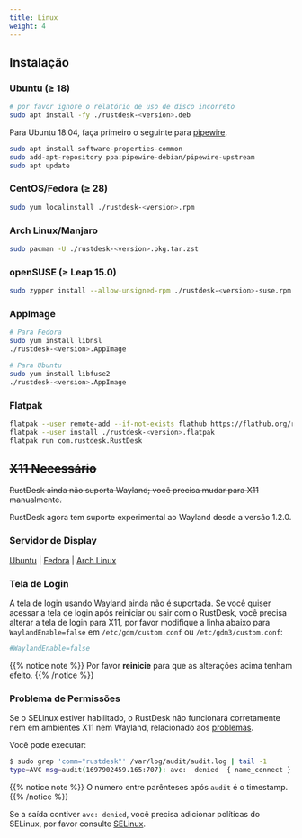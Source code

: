```yaml
---
title: Linux
weight: 4
---
```


## Instalação

### Ubuntu (≥ 18)

```sh
# por favor ignore o relatório de uso de disco incorreto
sudo apt install -fy ./rustdesk-<version>.deb
```

Para Ubuntu 18.04, faça primeiro o seguinte para [pipewire](https://github.com/rustdesk/rustdesk/discussions/6148#discussioncomment-9295883).
```sh
sudo apt install software-properties-common
sudo add-apt-repository ppa:pipewire-debian/pipewire-upstream
sudo apt update
```

### CentOS/Fedora (≥ 28)

```sh
sudo yum localinstall ./rustdesk-<version>.rpm
```

### Arch Linux/Manjaro

```sh
sudo pacman -U ./rustdesk-<version>.pkg.tar.zst
```

### openSUSE (≥ Leap 15.0)

```sh
sudo zypper install --allow-unsigned-rpm ./rustdesk-<version>-suse.rpm
```

### AppImage

```sh
# Para Fedora
sudo yum install libnsl
./rustdesk-<version>.AppImage
```

```sh
# Para Ubuntu
sudo yum install libfuse2
./rustdesk-<version>.AppImage
```

### Flatpak

```sh
flatpak --user remote-add --if-not-exists flathub https://flathub.org/repo/flathub.flatpakrepo
flatpak --user install ./rustdesk-<version>.flatpak
flatpak run com.rustdesk.RustDesk
```

## ~~X11 Necessário~~
~~RustDesk ainda não suporta Wayland; você precisa mudar para X11 manualmente.~~

RustDesk agora tem suporte experimental ao Wayland desde a versão 1.2.0.

### Servidor de Display

[Ubuntu](https://askubuntu.com/questions/1260142/ubuntu-set-default-login-desktop) | 
[Fedora](https://docs.fedoraproject.org/en-US/quick-docs/configuring-xorg-as-default-gnome-session/) | 
[Arch Linux](https://bbs.archlinux.org/viewtopic.php?id=218319)

### Tela de Login

A tela de login usando Wayland ainda não é suportada. Se você quiser acessar a tela de login após reiniciar ou sair com o RustDesk, você precisa alterar a tela de login para X11, por favor modifique a linha abaixo para `WaylandEnable=false` em `/etc/gdm/custom.conf` ou `/etc/gdm3/custom.conf`:

```ini
#WaylandEnable=false
```

{{% notice note %}}
Por favor **reinicie** para que as alterações acima tenham efeito.
{{% /notice %}}

### Problema de Permissões

Se o SELinux estiver habilitado, o RustDesk não funcionará corretamente nem em ambientes X11 nem Wayland, relacionado aos [problemas](https://github.com/search?q=repo%3Arustdesk%2Frustdesk+SElinux&type=issues).

Você pode executar:

```sh
$ sudo grep 'comm="rustdesk"' /var/log/audit/audit.log | tail -1
type=AVC msg=audit(1697902459.165:707): avc:  denied  { name_connect } for  pid=31346 comm="rustdesk" dest=53330 scontext=system_u:system_r:init_t:s0 tcontext=system_u:object_r:ephemeral_port_t:s0 tclass=tcp_socket permissive=0
```

{{% notice note %}}
O número entre parênteses após `audit` é o timestamp.
{{% /notice %}}

Se a saída contiver `avc: denied`, você precisa adicionar políticas do SELinux, por favor consulte [SELinux](https://rustdesk.com/docs/en/client/linux/selinux/).